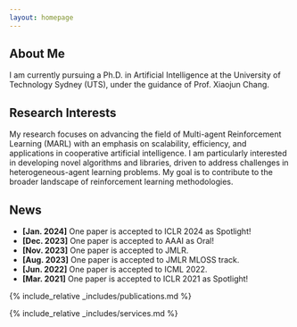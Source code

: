 ```yaml
---
layout: homepage
---
```


## About Me

I am currently pursuing a Ph.D. in Artificial Intelligence at the University of Technology Sydney (UTS), 
under the guidance of Prof. Xiaojun Chang.

## Research Interests

My research focuses on advancing the field of Multi-agent Reinforcement Learning (MARL) with an emphasis on scalability, efficiency, and applications in cooperative artificial intelligence. I am particularly interested in developing novel algorithms and libraries, driven to address challenges in heterogeneous-agent learning problems. My goal is to contribute to the broader landscape of reinforcement learning methodologies.

## News

- **[Jan. 2024]** One paper is accepted to ICLR 2024 as Spotlight!
- **[Dec. 2023]** One paper is accepted to AAAI as Oral!
- **[Nov. 2023]** One paper is accepted to JMLR.
- **[Aug. 2023]** One paper is accepted to JMLR MLOSS track.
- **[Jun. 2022]** One paper is accepted to ICML 2022.
- **[Mar. 2021]** One paper is accepted to ICLR 2021 as Spotlight!

{% include_relative _includes/publications.md %}

{% include_relative _includes/services.md %}
